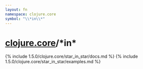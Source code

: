 ```yaml
---
layout: fn
namespace: clojure.core
symbol: "\\*in\\*"
---
```


# [clojure.core](../)/\*in\*

{% include 1.5.0/clojure.core/star_in_star/docs.md %}
{% include 1.5.0/clojure.core/star_in_star/examples.md %}

